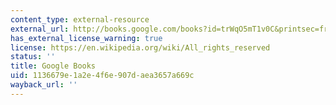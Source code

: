 ```yaml
---
content_type: external-resource
external_url: http://books.google.com/books?id=trWqO5mT1v0C&printsec=frontcover
has_external_license_warning: true
license: https://en.wikipedia.org/wiki/All_rights_reserved
status: ''
title: Google Books
uid: 1136679e-1a2e-4f6e-907d-aea3657a669c
wayback_url: ''
---
```


